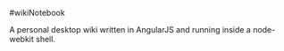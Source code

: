 #wikiNotebook

A personal desktop wiki written in AngularJS and running inside a node-webkit shell.
